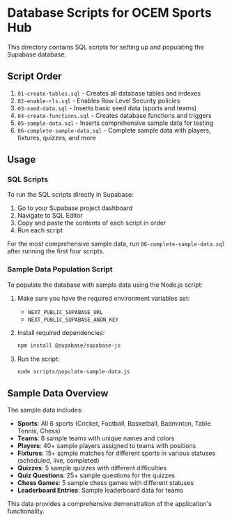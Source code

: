 # Database Scripts for OCEM Sports Hub

This directory contains SQL scripts for setting up and populating the Supabase database.

## Script Order

1. `01-create-tables.sql` - Creates all database tables and indexes
2. `02-enable-rls.sql` - Enables Row Level Security policies
3. `03-seed-data.sql` - Inserts basic seed data (sports and teams)
4. `04-create-functions.sql` - Creates database functions and triggers
5. `05-sample-data.sql` - Inserts comprehensive sample data for testing
6. `06-complete-sample-data.sql` - Complete sample data with players, fixtures, quizzes, and more

## Usage

### SQL Scripts

To run the SQL scripts directly in Supabase:

1. Go to your Supabase project dashboard
2. Navigate to SQL Editor
3. Copy and paste the contents of each script in order
4. Run each script

For the most comprehensive sample data, run `06-complete-sample-data.sql` after running the first four scripts.

### Sample Data Population Script

To populate the database with sample data using the Node.js script:

1. Make sure you have the required environment variables set:
   - `NEXT_PUBLIC_SUPABASE_URL`
   - `NEXT_PUBLIC_SUPABASE_ANON_KEY`

2. Install required dependencies:

   ```bash
   npm install @supabase/supabase-js
   ```

3. Run the script:

   ```bash
   node scripts/populate-sample-data.js
   ```

## Sample Data Overview

The sample data includes:

- **Sports**: All 6 sports (Cricket, Football, Basketball, Badminton, Table Tennis, Chess)
- **Teams**: 8 sample teams with unique names and colors
- **Players**: 40+ sample players assigned to teams with positions
- **Fixtures**: 15+ sample matches for different sports in various statuses (scheduled, live, completed)
- **Quizzes**: 5 sample quizzes with different difficulties
- **Quiz Questions**: 25+ sample questions for the quizzes
- **Chess Games**: 5 sample chess games with different statuses
- **Leaderboard Entries**: Sample leaderboard data for teams

This data provides a comprehensive demonstration of the application's functionality.
